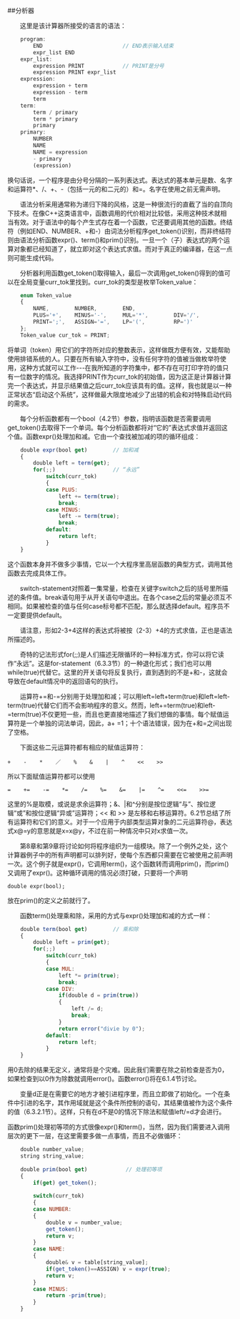 ##分析器

&emsp;&emsp;这里是该计算器所接受的语言的语法：

```javascript
    program:
        END                         // END表示输入结束
        expr_list END
    expr_list:
        expression PRINT            // PRINT是分号
        expression PRINT expr_list
    expression:
        expression + term
        expression - term
        term
    term:
        term / primary
        term * primary
        primary
    primary:
        NUMBER
        NAME
        NAME = expression
        - primary
        (expression)
```

换句话说，一个程序是由分号分隔的一系列表达式。表达式的基本单元是数、名字和运算符*、/、+、-（包括一元的和二元的）和=。名字在使用之前无需声明。

&emsp;&emsp;语法分析采用通常称为递归下降的风格，这是一种很流行的直截了当的自顶向下技术。在像C++这类语言中，函数调用的代价相对比较低，采用这种技术就相当有效。对于语法中的每个产生式存在着一个函数，它还要调用其他的函数。终结符（例如END、NUMBER、+和-）由词法分析程序get_token()识别，而非终结符则由语法分析函数expr()、term()和prim()识别。一旦一个（子）表达式的两个运算对象都已经知道了，就立即对这个表达式求值。而对于真正的编译器，在这一点则可能生成代码。

&emsp;&emsp;分析器利用函数get_token()取得输入，最后一次调用get_token()得到的值可以在全局变量curr_tok里找到。curr_tok的类型是枚举Token_value：

```javascript
    enum Token_value
    {
        NAME,        NUMBER,        END,
        PLUS='+',    MINUS='-',     MUL='*',        DIV='/',
        PRINT=';',   ASSIGN='=',    LP='(',         RP=')'
    };
    Token_value cur_tok = PRINT;
```

将单词（token）用它们的字符所对应的整数表示，这样做既方便有效，又能帮助使用排错系统的人。只要在所有输入字符中，没有任何字符的值被当做枚举符使用，这种方式就可以工作---在我所知道的字符集中，都不存在可打印字符的值只有一位数字的情况。我选择PRINT作为curr_tok的初始值，因为这正是计算器计算完一个表达式，并显示结果值之后curr_tok应该具有的值。这样，我也就是以一种正常状态“启动这个系统”，这样做最大限度地减少了出错的机会和对特殊启动代码的需求。

&emsp;&emsp;每个分析函数都有一个bool（4.2节）参数，指明该函数是否需要调用get_token()去取得下一个单词。每个分析函数都将对“它的”表达式求值并返回这个值。函数expr()处理加和减。它由一个查找被加减的项的循环组成：

```javascript
    double expr(bool get)        // 加和减
    {
        double left = term(get);
        for(;;)                  // “永远”
            switch(curr_tok)
            {
            case PLUS:
                left += term(true);
                break;
            case MINUS:
                left -= term(true);
                break;
            default:
                return left;
            }
    }
```

这个函数本身并不做多少事情，它以一个大程序里高层函数的典型方式，调用其他函数去完成具体工作。

&emsp;&emsp;switch-statement对照着一集常量，检查在关键字switch之后的括号里所描述的条件值。break语句用于从开关语句中退出。在各个case之后的常量必须互不相同。如果被检查的值与任何case标号都不匹配，那么就选择default。程序员不一定要提供default。

&emsp;&emsp;请注意，形如2-3+4这样的表达式将被按（2-3）+4的方式求值，正也是语法所描述的。

&emsp;&emsp;奇特的记法形式for(;;)是人们描述无限循环的一种标准方式，你可以将它读作“永远”。这是for-statement（6.3.3节）的一种退化形式；我们也可以用while(true)代替它。这里的开关语句将反复执行，直到遇到的不是+和-，这就会导致在default情况中的返回语句的执行。

&emsp;&emsp;运算符+=和-=分别用于处理加和减；可以用left=left+term(true)和left=left-term(true)代替它们而不会影响程序的意义。然而，left+=term(true)和left-=term(true)不仅更短一些，而且也更直接地描述了我们想做的事情。每个赋值运算符是一个单独的词法单词，因此，a+ =1；十个语法错误，因为在+和=之间出现了空格。

&emsp;&emsp;下面这些二元运算符都有相应的赋值运算符：

    +    -    *    ／    %    &    |    ^    <<    >>
    
所以下面赋值运算符都可以使用

    =    +=    -=    *=    /=    %=    &=    |=    ^=    <<=    >>=
    
这里的%是取模，或说是求余运算符；&、|和^分别是按位逻辑“与”、按位逻辑“或”和按位逻辑“异或”运算符；<< 和 >> 是左移和右移运算符。6.2节总结了所有运算符和它们的意义。对于一个应用于内部类型运算对象的二元运算符@，表达式x@=y的意思就是x=x@y，不过在前一种情况中只对x求值一次。

&emsp;&emsp;第8章和第9章将讨论如何将程序组织为一组模块。除了一个例外之处，这个计算器例子中的所有声明都可以排列好，使每个东西都只需要在它被使用之前声明一次。这个例子就是expr()，它调用term()，这个函数转而调用prim()，而prim()又调用了expr()。这种循环调用的情况必须打破，只要将一个声明

    double expr(bool);
    
放在prim()的定义之前就行了。

&emsp;&emsp;函数term()处理乘和除，采用的方式与expr()处理加和减的方式一样：

```javascript
    double term(bool get)        // 乘和除
    {
        double left = prim(get);
        for(;;)
            switch(curr_tok)
            {
            case MUL:
                left *= prim(true);
                break;
            case DIV:
                if(double d = prim(true))
                {
                    left /= d;
                    break;
                }
                return error("divie by 0");
            default:
                return left;
            }
    }
```

用0去除的结果无定义，通常将是个灾难。因此我们需要在除之前检查是否为0，如果检查到以0作为除数就调用error()。函数error()将在6.1.4节讨论。

&emsp;&emsp;变量d正是在需要它的地方才被引进程序里，而且立即做了初始化。一个在条件中引进的名字，其作用域就是这个条件所控制的语句，其结果值被作为这个条件的值（6.3.2.1节）。这样，只有在d不是0的情况下除法和赋值left/=d才会进行。

函数prim()处理初等项的方式很像expr()和term()，当然，因为我们需要进入调用层次的更下一层，在这里需要多做一点事情，而且不必做循环：

```javascript
    double number_value;
    string string_value;
    
    double prim(bool get)            // 处理初等项
    {
        if(get) get_token();
        
        switch(curr_tok)
        {
        case NUMBER:
        {
            double v = number_value;
            get_token();
            return v;        
        }
        case NAME:
        {
            double& v = table[string_value];
            if(get_token()==ASSIGN) v = expr(true);
            return v;
        }
        case MINUS:
            return -prim(true);
        }
    }
```










